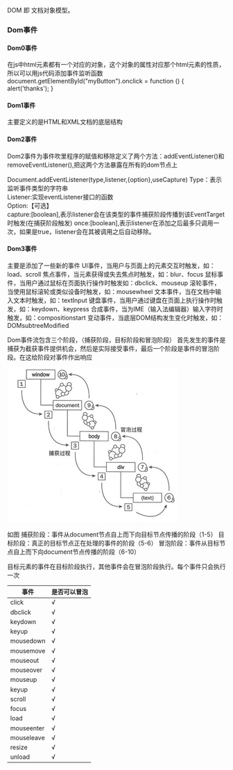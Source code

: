 DOM 即 文档对象模型。

### Dom事件

#### Dom0事件
  在js中html元素都有一个对应的对象，这个对象的属性对应那个html元素的性质，所以可以用js代码添加事件监听函数
  document.getElementById("myButton").onclick = function () {
        alert('thanks');
}

#### Dom1事件
主要定义的是HTML和XML文档的底层结构

####  Dom2事件
  Dom2事件为事件吹里程序的赋值和移除定义了两个方法：addEventListener()和removeEventListener(),把这两个方法暴露在所有的dom节点上

Document.addEventListener(type,listener,{option},useCapture)
Type：表示监听事件类型的字符串  
Listener:实现eventListener接口的函数   
Option:【可选】     
  capture:[boolean],表示listener会在该类型的事件捕获阶段传播到该EventTarget时触发(在捕获阶段触发)
  once:[boolean],表示listener在添加之后最多只调用一次，如果是true，listener会在其被调用之后自动移除。

####  Dom3事件
  主要是添加了一些新的事件
      UI事件，当用户与页面上的元素交互时触发，如：load、scroll
      焦点事件，当元素获得或失去焦点时触发，如：blur、focus
      鼠标事件，当用户通过鼠标在页面执行操作时触发如：dbclick、mouseup
      滚轮事件，当使用鼠标滚轮或类似设备时触发，如：mousewheel
      文本事件，当在文档中输入文本时触发，如：textInput
      键盘事件，当用户通过键盘在页面上执行操作时触发，如：keydown、keypress
      合成事件，当为IME（输入法编辑器）输入字符时触发，如：compositionstart
      变动事件，当底层DOM结构发生变化时触发，如：DOMsubtreeModified

Dom事件流包含三个阶段，（捕获阶段，目标阶段和冒泡阶段）
首先发生的事件是捕获为截获事件提供机会，然后是实际接受事件，最后一个阶段是事件的冒泡阶段。在这给阶段对事件作出响应

![avatar](./window.png)


如图
捕获阶段：事件从document节点自上而下向目标节点传播的阶段（1-5）
目标阶段：真正的目标节点正在处理的事件的阶段（5-6）
冒泡阶段：事件从目标节点自上而下向document节点传播的阶段（6-10）

目标元素的事件在目标阶段执行，其他事件会在冒泡阶段执行。每个事件只会执行一次

| 事件 | 是否可以冒泡 | 
| ------ | ------ | 
| click | √ | 
| dbclick | √ | 
| keydown | √ | 
| keyup | √ | 
| mousedown | √ | 
| mousemove | √ | 
| mouseout | √ | 
| mouseover | √ | 
| mouseup | √ | 
| keyup | √ | 
| scroll | √ | 
| focus | √ | 
| load | √ | 
| mouseenter | √ | 
| mouseleave | √ | 
| resize | √ | 
| unload | √ | 
